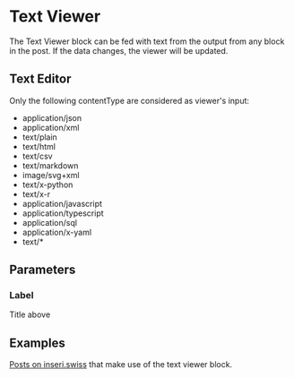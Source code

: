 # Text Viewer

The Text Viewer block can be fed with text from the output from any block in the post. If the data changes, the viewer will be updated.

## Text Editor

Only the following contentType are considered as viewer's input:

- application/json
- application/xml
- text/plain
- text/html
- text/csv
- text/markdown
- image/svg+xml
- text/x-python
- text/x-r
- application/javascript
- application/typescript
- application/sql
- application/x-yaml
- text/\*

## Parameters

### Label

Title above

## Examples

[Posts on inseri.swiss](https://inseri.swiss/tag/text-viewer/) that make use of the text viewer block.
